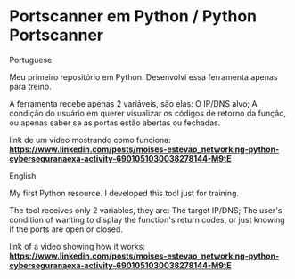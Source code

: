 # Portscanner em Python / Python Portscanner

Portuguese

Meu primeiro repositório em Python. Desenvolvi essa ferramenta apenas para treino.

A ferramenta recebe apenas 2 variáveis, são elas:
O IP/DNS alvo;
A condição do usuário em querer visualizar os códigos de retorno da função, ou apenas saber se as portas estão abertas ou fechadas.

link de um vídeo mostrando como funciona: **https://www.linkedin.com/posts/moises-estevao_networking-python-cyberseguranaexa-activity-6901051030038278144-M9tE**

English

My first Python resource. I developed this tool just for training.

The tool receives only 2 variables, they are:
The target IP/DNS;
The user's condition of wanting to display the function's return codes, or just knowing if the ports are open or closed.

link of a video showing how it works: **https://www.linkedin.com/posts/moises-estevao_networking-python-cyberseguranaexa-activity-6901051030038278144-M9tE**
